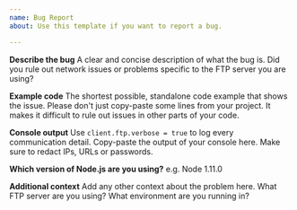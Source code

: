 ```yaml
---
name: Bug Report
about: Use this template if you want to report a bug.

---
```


**Describe the bug**
A clear and concise description of what the bug is. Did you rule out network issues or problems specific to the FTP server you are using?

**Example code**
The shortest possible, standalone code example that shows the issue. Please don't just copy-paste some lines from your project. It makes it difficult to rule out issues in other parts of your code.

**Console output**
Use `client.ftp.verbose = true` to log every communication detail. Copy-paste the output of your console here. Make sure to redact IPs, URLs or passwords.

**Which version of Node.js are you using?**
e.g. Node 1.11.0

**Additional context**
Add any other context about the problem here. What FTP server are you using? What environment are you running in?
